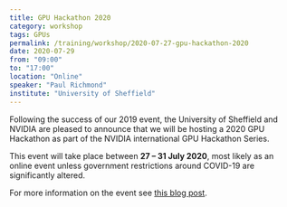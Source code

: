 ```yaml
---
title: GPU Hackathon 2020
category: workshop
tags: GPUs
permalink: /training/workshop/2020-07-27-gpu-hackathon-2020
date: 2020-07-29
from: "09:00"
to: "17:00"
location: "Online"
speaker: "Paul Richmond"
institute: "University of Sheffield"
---
```


Following the success of our 2019 event,
the University of Sheffield and NVIDIA are pleased to announce that we will be hosting a 2020 GPU Hackathon
as part of the NVIDIA international GPU Hackathon Series.

This event will take place between **27 – 31 July 2020**,
most likely as an online event unless government restrictions around COVID-19 are significantly altered.

For more information on the event see [this blog post](/blog/2020-04-06-announce-gpu-hackathon-2020/).
